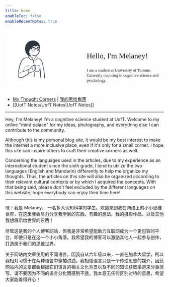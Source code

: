 ```yaml
---
title: Home
enableToc: false
enableRecentNotes: true
---
```


<div style="-webkit-column-count: 2; -moz-column-count: 2; column-count: 2; -webkit-column-rule: 0px dotted #e0e0e0; -moz-column-rule: 0px dotted #e0e0e0; column-rule: 0px dotted #e0e0e0; column-width: 100px">
<img src="https://raw.githubusercontent.com/mel10c/image/main/obsidian/peep.png"/ style="width: calc(100%/1.5)">
 <br>  <br>  <br>  <br>
 <p style="font-size: x-large; color:var(--secondary); font-family:'fira code'">Hello, I'm Melaney!</p> <p style="font-size: small; color:var(--primary); font-family:'fira code'"> I am a student at University of Toronto. Currently majoring in cognitive science and psychology.</p>
</div>

- [My Thought Corners](content/tags/English) | [我的思维角落](content/tags/中文)
- [[UofT Notes/UofT Notes|UofT Notes]]

<!-- <div style="float: left; width: 30%; min-width: 50px"> -->
<!-- <img src="https://raw.githubusercontent.com/mel10c/image/main/obsidian/peep.png"/> -->
<!-- </div> -->
<!-- <div style="float: right; width: 70%; "> -->
<!-- <p style="font-size: xx-large; color:var(--secondary); font-family:'fira code'">Hello, I'm Melaney!</p> <p style="font-size: medium; color:var(--primary); font-family:'fira code'"> I am a student at University of Toronto. Currently studying cognitive science, psychology, and computer science.</p> -->
<!-- <a href="/tags/English">My Thought Corners</a> <a> | </a> -->
<!-- <a href="/tags/中文">我的思维角落</a> -->
<!-- </div> -->
<!---->

---

Hey, I'm Melaney! I'm a cognitive science student at UofT. Welcome to my online "mind palace" for my ideas, photography, and everything else I can contribute to the community.

Although this is my personal blog site, it would be my best interest to make the internet a more inclusive place, even if it's only for a small corner. I hope this site can inspire others to craft their creative corners as well.

Concerning the languages used in the articles, due to my experience as an international student since the sixth grade, I tend to utilize the two languages (English and Mandarin) differently to help me organize my thoughts. Thus, the articles on this site will also be organized according to their relevant cultural contexts or by which I acquired the concepts. With that being said, please don't feel excluded by the different languages on this website, hope everybody can enjoy their time here!

---

嘿！我是 Melaney， 一名多大认知科学的学生。欢迎来到我在网络上的小小思维世界，在这里我会尽力分享我学到的东西，有趣的想法、我的摄影作品、以及其他我想展示给世界的东西！

尽管这是我的个人博客网站，但我是非常希望能助力互联网成为一个更包容的平台，即使只是在这一个小小角落。我希望我的博客可以激励其他人一起参与创作，打造属于我们的思维世界。

关于网站内文章使用的不同语言，因我自从六年级以来，一直在加拿大留学，所以我相对习惯于在两种语言中穿插讲述。我相信语言只是一个传递思想的媒介，因此网站内的文章都会根据它们语言的相关文化背景以及不同的知识获取渠道来分类撰写。请不要因为不同的语言分化而感到不适，我本意无任何区别对待的意思，希望大家能看得开心！

